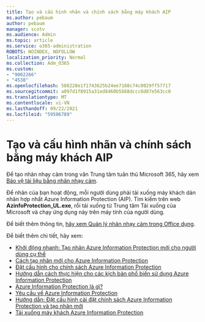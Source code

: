 ```yaml
---
title: Tạo và cấu hình nhãn và chính sách bằng máy khách AIP
ms.author: pebaum
author: pebaum
manager: scotv
ms.audience: Admin
ms.topic: article
ms.service: o365-administration
ROBOTS: NOINDEX, NOFOLLOW
localization_priority: Normal
ms.collection: Adm_O365
ms.custom:
- "9002266"
- "4538"
ms.openlocfilehash: 588228e1f1743625b24ee7188c74c0029ff57717
ms.sourcegitcommit: a097d1f8915a31ed8460b5b68dccc8d87e563cc0
ms.translationtype: MT
ms.contentlocale: vi-VN
ms.lasthandoff: 09/22/2021
ms.locfileid: "59506789"
---
```

# <a name="creating-and-configuring-labels-and-policies-with-aip-client"></a>Tạo và cấu hình nhãn và chính sách bằng máy khách AIP

Để tạo nhãn nhạy cảm trong văn Trung tâm tuân thủ Microsoft 365, hãy xem [Bảo vệ tài liệu bằng nhãn nhạy cảm](https://docs.microsoft.com/microsoft-365/business-video/create-sensitivity-labels).

Để nhãn của bạn hoạt động, mỗi người dùng phải tải xuống máy khách dán nhãn hợp nhất Azure Information Protection (AIP). Tìm kiếm trên web **AzinfoProtection_UL.exe**, rồi tải xuống từ Trung tâm Tải xuống của Microsoft và chạy ứng dụng này trên máy tính của người dùng.

Để biết thêm thông tin, [hãy xem Quản lý nhãn nhạy cảm trong Office dụng](https://docs.microsoft.com/microsoft-365/compliance/sensitivity-labels-office-apps).

Để biết thêm chi tiết, hãy xem: 

- [Khởi động nhanh: Tạo nhãn Azure Information Protection mới cho người dùng cụ thể](https://docs.microsoft.com/azure/information-protection/quickstart-label-specificusers)
- [Cách tạo nhãn mới cho Azure Information Protection](https://docs.microsoft.com/azure/information-protection/configure-policy-new-label)
- [Đặt cấu hình cho chính sách Azure Information Protection](https://docs.microsoft.com/azure/information-protection/configure-policy)
- [Hướng dẫn cách thực hiện cho các kịch bản phổ biến sử dụng Azure Information Protection](https://docs.microsoft.com/azure/information-protection/how-to-guides)
- [Azure Information Protection là gì?](https://docs.microsoft.com/azure/information-protection/what-is-information-protection)
- [Yêu cầu về Azure Information Protection](https://docs.microsoft.com/azure/information-protection/requirements)
- [Hướng dẫn: Đặt cấu hình cài đặt chính sách Azure Information Protection và tạo nhãn mới](https://docs.microsoft.com/azure/information-protection/infoprotect-quick-start-tutorial)
- [Tải xuống máy khách Azure Information Protection](https://www.microsoft.com/download/details.aspx?id=53018)
